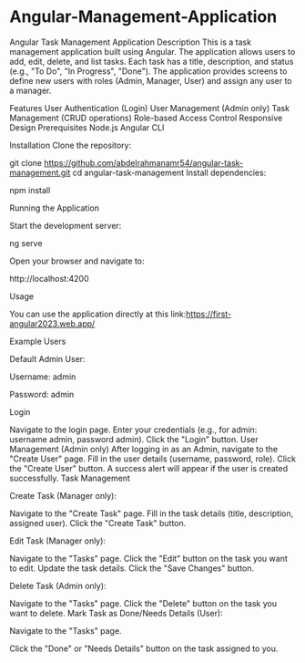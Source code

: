 # Angular-Management-Application
Angular Task Management Application
Description
This is a task management application built using Angular. The application allows users to add, edit, delete, and list tasks. Each task has a title, description, and status (e.g., "To Do", "In Progress", "Done"). The application provides screens to define new users with roles (Admin, Manager, User) and assign any user to a manager.

Features
User Authentication (Login)
User Management (Admin only)
Task Management (CRUD operations)
Role-based Access Control
Responsive Design
Prerequisites
Node.js 
Angular CLI 

Installation
Clone the repository:


git clone https://github.com/abdelrahmanamr54/angular-task-management.git
cd angular-task-management
Install dependencies:


npm install


Running the Application


Start the development server:


ng serve



Open your browser and navigate to:


http://localhost:4200



Usage


You can use the application directly at this link:https://first-angular2023.web.app/

Example Users



Default Admin User:

Username: admin


Password: admin


Login


Navigate to the login page.
Enter your credentials (e.g., for admin: username admin, password admin).
Click the "Login" button.
User Management (Admin only)
After logging in as an Admin, navigate to the "Create User" page.
Fill in the user details (username, password, role).
Click the "Create User" button.
A success alert will appear if the user is created successfully.
Task Management


Create Task (Manager only):

Navigate to the "Create Task" page.
Fill in the task details (title, description, assigned user).
Click the "Create Task" button.


Edit Task (Manager only):

Navigate to the "Tasks" page.
Click the "Edit" button on the task you want to edit.
Update the task details.
Click the "Save Changes" button.



Delete Task (Admin only):




Navigate to the "Tasks" page.
Click the "Delete" button on the task you want to delete.
Mark Task as Done/Needs Details (User):

Navigate to the "Tasks" page.



Click the "Done" or "Needs Details" button on the task assigned to you.
